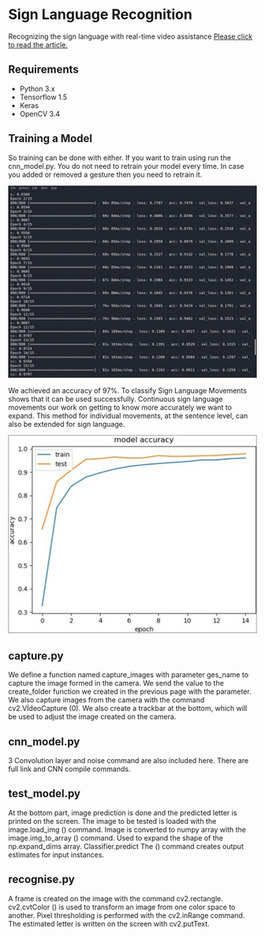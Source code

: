# Sign Language Recognition
Recognizing the sign language with real-time video assistance [Please click to read the article.](https://www.yckircaali.com/sign-language-recognition/)
  
## Requirements
- Python 3.x
- Tensorflow 1.5
- Keras
- OpenCV 3.4
  
## Training a Model
So training can be done with either. If you want to train using run the cnn_model.py.
You do not need to retrain your model every time. In case you added or removed a gesture then you need to retrain it.

![](cnn_model.jpg)

We achieved an accuracy of 97%. To classify Sign Language Movements shows that it can be used successfully. Continuous sign language movements our work on getting to know more accurately we want to expand. This method for individual movements, at the sentence level, can also be extended for sign language.

![](model-accuracy.jpg)

## capture.py
We define a function named capture_images with parameter ges_name to capture the image formed in the camera. We send the value to the create_folder function we created in the previous page with the parameter. We also capture images from the camera with the command cv2.VİdeoCapture (0). We also create a trackbar at the bottom, which will be used to adjust the image created on the camera.

## cnn_model.py
3 Convolution layer and noise command are also included here. There are full link and CNN compile commands.

## test_model.py
At the bottom part, image prediction is done and the predicted letter is printed on the screen. The image to be tested is loaded with the image.load_img () command. Image is converted to numpy array with the image.img_to_array () command. Used to expand the shape of the np.expand_dims array. Classifier.predict The () command creates output estimates for input instances.

## recognise.py
A frame is created on the image with the command cv2.rectangle. cv2.cvtColor () is used to transform an image from one color space to another. Pixel thresholding is performed with the cv2.inRange command. The estimated letter is written on the screen with cv2.putText.
